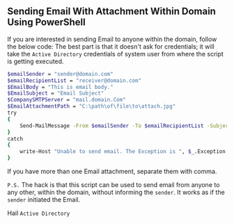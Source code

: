 
## Sending Email With Attachment Within Domain Using PowerShell

If you are interested in sending Email to anyone within the domain, follow the below code:
The best part is that it doesn't ask for credentials; it will take the  `Active Directory` credentials of system user from where the script is getting executed.

```bash
$emailSender = "sender@domain.com"
$emailRecipientList = "receiver@domain.com"
$EmailBody = "This is email body."
$EmailSubject = "Email Subject"
$CompanySMTPServer = "mail.domain.Com"
$EmailAttachmentPath = "C:\path\of\file\to\attach.jpg"
try
{
    Send-MailMessage -From $emailSender -To $emailRecipientList -Subject $EmailSubject -SmtpServer $CompanySMTPServer -Body $EmailBody -Attachments $EmailAttachmentPath
}
catch
{
    write-Host "Unable to send email. The Exception is ", $_.Exception
}
```
If you have more than one Email attachment, separate them with comma. 

`P.S.` The hack is that this script can be used to send email from anyone to any other, within the domain, without informing the `sender`. It works as if the `sender` initiated the Email. 

Hail `Active Directory`